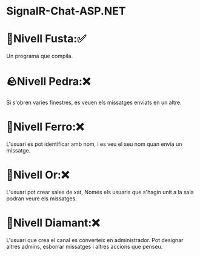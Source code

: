 # SignalR-Chat-ASP.NET

<h1><strong>🌲Nivell Fusta:✅</strong></h1> Un programa que compila.

<h1><strong>🪨Nivell Pedra:❌</strong></h1> Si s'obren varies finestres, es veuen els missatges enviats en un altre.

<h1><strong>🧲Nivell Ferro:❌</strong></h1> L'usuari es pot identificar amb nom, i es veu el seu nom quan envia un missatge.

<h1><strong>🥇Nivell Or:❌</strong></h1> L'usuari pot crear sales de xat, Només els usuaris que s'hagin unit a la sala podran veure els missatges.

<h1><strong>💎Nivell Diamant:❌</strong></h1> L'usuari que crea el canal es converteix en administrador. Pot designar altres admins, esborrar missatges i altres accions que penseu.
